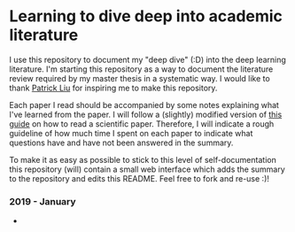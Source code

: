# Learning to dive deep into academic literature

I use this repository to document my "deep dive" (:D) into the deep learning 
literature.
I'm starting this repository as a way to document the literature review required
by my master thesis in a systematic way.
I would like to thank 
[Patrick Liu](https://github.com/patrick-llgc/Learning-Deep-Learning) for 
inspiring  me to make this repository.

Each paper I read should be accompanied by some notes explaining what I've
learned from the paper.
I will follow a (slightly) modified version of 
[this guide](https://be.mit.edu/sites/default/files/documents/HowToReadAScientificPaper.pdf)
on how to read a scientific paper. Therefore, I will indicate a rough guideline
of how much time I spent on each paper to indicate what questions have and have
not been answered in the summary.

To make it as easy as possible to stick to this level of self-documentation 
this repository (will) contain a small web interface which adds the summary 
to the repository and edits this README. Feel free to fork and re-use :)!

<!---
[Title of paper](link to pdf) - [summary/notes](link to markdown) - time spent 
-->
### 2019 - January
* 


